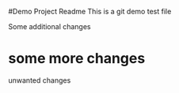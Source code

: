 #Demo Project Readme
This is a git demo test file

Some additional changes

# some more changes

unwanted changes